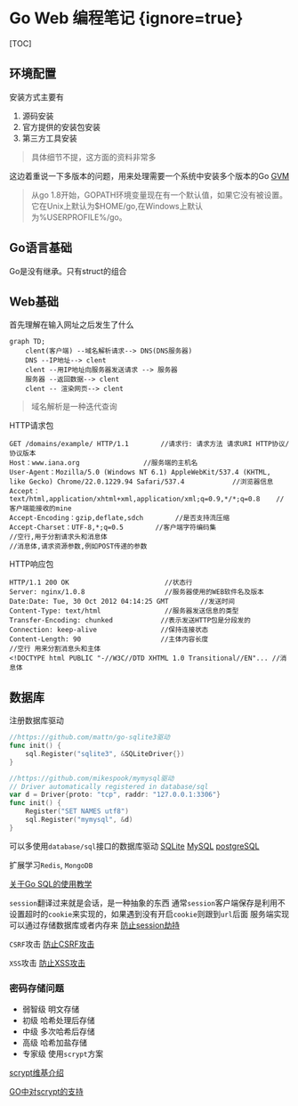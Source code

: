 # Go Web 编程笔记 {ignore=true}

[TOC]

## 环境配置

安装方式主要有
1. 源码安装
2. 官方提供的安装包安装
3. 第三方工具安装

> 具体细节不提，这方面的资料非常多

这边着重说一下多版本的问题，用来处理需要一个系统中安装多个版本的Go
[GVM](https://github.com/moovweb/gvm)

> 从go 1.8开始，GOPATH环境变量现在有一个默认值，如果它没有被设置。 它在Unix上默认为$HOME/go,在Windows上默认为%USERPROFILE%/go。

## Go语言基础

Go是没有继承。只有struct的组合

## Web基础

首先理解在输入网址之后发生了什么

``` mermaid
graph TD;
    clent(客户端) --域名解析请求--> DNS(DNS服务器)
    DNS --IP地址--> clent
    clent --用IP地址向服务器发送请求 --> 服务器
    服务器 --返回数据--> clent
    clent -- 渲染网页--> clent
```

> 域名解析是一种迭代查询

HTTP请求包
```HTTP
GET /domains/example/ HTTP/1.1        //请求行: 请求方法 请求URI HTTP协议/协议版本
Host：www.iana.org                //服务端的主机名
User-Agent：Mozilla/5.0 (Windows NT 6.1) AppleWebKit/537.4 (KHTML, like Gecko) Chrome/22.0.1229.94 Safari/537.4            //浏览器信息
Accept：text/html,application/xhtml+xml,application/xml;q=0.9,*/*;q=0.8    //客户端能接收的mine
Accept-Encoding：gzip,deflate,sdch        //是否支持流压缩
Accept-Charset：UTF-8,*;q=0.5        //客户端字符编码集
//空行,用于分割请求头和消息体
//消息体,请求资源参数,例如POST传递的参数
```
HTTP响应包
```HTTP
HTTP/1.1 200 OK                        //状态行
Server: nginx/1.0.8                    //服务器使用的WEB软件名及版本
Date:Date: Tue, 30 Oct 2012 04:14:25 GMT        //发送时间
Content-Type: text/html                //服务器发送信息的类型
Transfer-Encoding: chunked            //表示发送HTTP包是分段发的
Connection: keep-alive                //保持连接状态
Content-Length: 90                    //主体内容长度
//空行 用来分割消息头和主体
<!DOCTYPE html PUBLIC "-//W3C//DTD XHTML 1.0 Transitional//EN"... //消息体
```



## 数据库
注册数据库驱动

```go
//https://github.com/mattn/go-sqlite3驱动
func init() {
    sql.Register("sqlite3", &SQLiteDriver{})
}

//https://github.com/mikespook/mymysql驱动
// Driver automatically registered in database/sql
var d = Driver{proto: "tcp", raddr: "127.0.0.1:3306"}
func init() {
    Register("SET NAMES utf8")
    sql.Register("mymysql", &d)
}
```

可以多使用`database/sql`接口的数据库驱动
[SQLite](https://github.com/mattn/go-sqlite3)
[MySQL](https://github.com/go-sql-driver/mysql)
[postgreSQL](https://github.com/lib/pq)

扩展学习`Redis`, `MongoDB`

[关于Go SQL的使用教学](http://go-database-sql.org/index.html)

`session`翻译过来就是会话，是一种抽象的东西
通常`session`客户端保存是利用不设置超时的`cookie`来实现的，如果遇到没有开启`cookie`则跟到`url`后面
服务端实现可以通过存储数据库或者内存来
[防止session劫持](http://www.cnblogs.com/phpstudy2015-6/p/6776919.html)

`CSRF`攻击
[防止CSRF攻击](https://www.jianshu.com/p/00fa457f6d3e)

`XSS`攻击
[防止XSS攻击](https://tech.meituan.com/2018/09/27/fe-security.html)

### 密码存储问题

- 弱智级 明文存储
- 初级 哈希处理后存储
- 中级 多次哈希后存储
- 高级 哈希加盐存储
- 专家级 使用`scrypt`方案

[scrypt维基介绍](https://zh.wikipedia.org/wiki/Scrypt)

[GO中对scrypt的支持](https://godoc.org/golang.org/x/crypto/scrypt)
